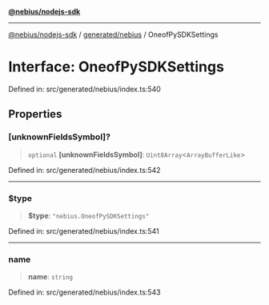 [**@nebius/nodejs-sdk**](../../../README.md)

---

[@nebius/nodejs-sdk](../../../README.md) / [generated/nebius](../README.md) / OneofPySDKSettings

# Interface: OneofPySDKSettings

Defined in: src/generated/nebius/index.ts:540

## Properties

### \[unknownFieldsSymbol\]?

> `optional` **\[unknownFieldsSymbol\]**: `Uint8Array`\<`ArrayBufferLike`\>

Defined in: src/generated/nebius/index.ts:542

---

### $type

> **$type**: `"nebius.OneofPySDKSettings"`

Defined in: src/generated/nebius/index.ts:541

---

### name

> **name**: `string`

Defined in: src/generated/nebius/index.ts:543
